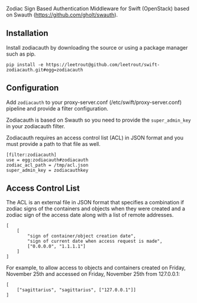 Zodiac Sign Based Authentication Middleware for Swift (OpenStack) based on 
Swauth (https://github.com/gholt/swauth).


## Installation
Install zodiacauth by downloading the source or using a package manager such as 
pip.

`pip install -e https://leetrout@github.com/leetrout/swift-zodiacauth.git#egg=zodiacauth`


## Configuration
Add `zodiacauth` to your proxy-server.conf (/etc/swift/proxy-server.conf) 
pipeline and provide a filter configuration.

Zodiacauth is based on Swauth so you need to provide the `super_admin_key` in 
your zodiacauth filter.

Zodiacauth requires an access control list (ACL) in JSON format and you must 
provide a path to that file as well.

    [filter:zodiacauth]
    use = egg:zodiacauth#zodiacauth
    zodiac_acl_path = /tmp/acl.json
    super_admin_key = zodiacauthkey

## Access Control List
The ACL is an external file in JSON format that specifies a combination if 
zodiac signs of the containers and objects when they were created and a zodiac 
sign of the access date along with a list of remote addresses.

    [
        [
            "sign of container/object creation date", 
            "sign of current date when access request is made",
            ["0.0.0.0", "1.1.1.1"]
        ]
    ]

For example, to allow access to objects and containers created on Friday, 
November 25th and accessed on Friday, November 25th from 127.0.0.1:

    [
        ["sagittarius", "sagittarius", ["127.0.0.1"]]
    ]

